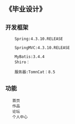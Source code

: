 《毕业设计》
-

## ``开发框架``
```
    Spring:4.3.10.RELEASE

    SpringMVC:4.3.10.RELEASE

    MyBatis:3.4.4
    Shiro：
 ```

        服务器:TomnCat：8.5
        
  ``功能``
 -
 ```$xslt
    首页
    作品
    论坛
    个人中心
```
